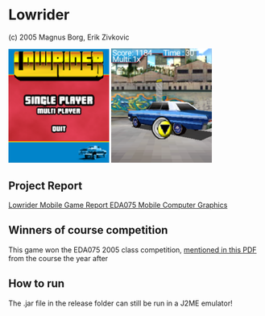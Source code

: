 # Lowrider

(c) 2005 Magnus Borg, Erik Zivkovic

<img src="./release/loading_screen.png" width="200">
<img src="./release/in_game.png" width="200">

## Project Report

[Lowrider Mobile Game Report EDA075 Mobile Computer Graphics](./release/Project_Lowrider.pdf)

## Winners of course competition

This game won the EDA075 2005 class competition, [mentioned in this PDF](./release/EDA075-winners.pdf) from the course the year after

## How to run

The .jar file in the release folder can still be run in a J2ME emulator!
